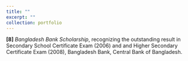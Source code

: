 ```yaml
---
title: ""
excerpt: ""
collection: portfolio
---
```


**[8]** *Bangladesh Bank Scholarship*, recognizing the outstanding result in Secondary School Certificate Exam (2006) and and Higher Secondary Certificate Exam (2008), Bangladesh Bank, Central Bank of Bangladesh.
